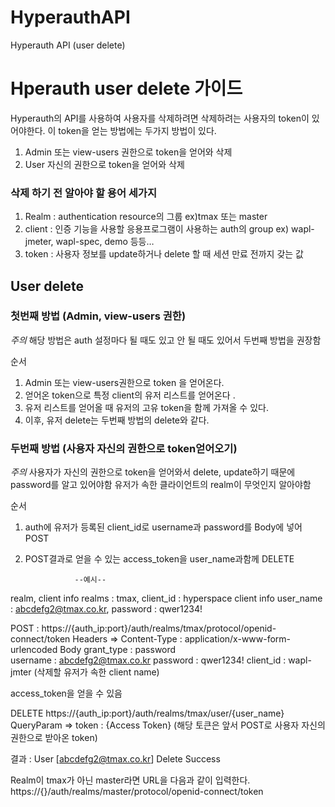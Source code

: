 # HyperauthAPI
Hyperauth API (user delete)


# Hperauth user delete 가이드 

Hyperauth의 API를 사용하여 사용자를 삭제하려면 삭제하려는 사용자의 token이 있어야한다. 
이 token을 얻는 방법에는 두가지 방법이 있다. 
  1. Admin 또는 view-users 권한으로 token을 얻어와 삭제
  2. User 자신의 권한으로 token을 얻어와 삭제


### 삭제 하기 전 알아야 할 용어 세가지

1. Realm : authentication resource의 그룹
   ex)tmax 또는 master 
2. client : 인증 기능을 사용할 응용프로그램이 사용하는 auth의 group
   ex) wapl-jmeter, wapl-spec, demo 등등…
3. token : 사용자 정보를 update하거나 delete 할 때 세션 만료 전까지 갖는 값

## User delete

### 첫번째 방법 (Admin, view-users 권한)
  *주의*
    해당 방법은 auth 설정마다 될 때도 있고 안 될 때도 있어서 두번째 방법을 권장함

순서 
1. Admin 또는 view-users권한으로 token 을 얻어온다.
2. 얻어온 token으로 특정 client의 유저 리스트를 얻어온다 .
3. 유저 리스트를 얻어올 때 유저의 고유 token을 함께 가져올 수 있다. 
4. 이후, 유저 delete는 두번째 방법의 delete와 같다.


### 두번째 방법 (사용자 자신의 권한으로 token얻어오기)
   *주의*
    사용자가 자신의 권한으로 token을 얻어와서 delete, update하기 때문에 password를 알고 있어야함
    유저가 속한 클라이언트의 realm이 무엇인지 알아야함

순서 
1. auth에 유저가 등록된 client_id로 username과 password를 Body에 넣어 POST
2. POST결과로 얻을 수 있는 access_token을 user_name과함께 DELETE

                  --예시--
realm, client info
  realms : tmax, client_id : hyperspace
client info
  user_name : abcdefg2@tmax.co.kr, password : qwer1234!


POST : https://{auth_ip:port}/auth/realms/tmax/protocol/openid-connect/token
      Headers => Content-Type : application/x-www-form-urlencoded
      Body 
      grant_type :  password	
      username : abcdefg2@tmax.co.kr
      password : qwer1234!
      client_id  : wapl-jmter (삭제할 유저가 속한 client name)
      
access_token을 얻을 수 있음

DELETE https://{auth_ip:port}/auth/realms/tmax/user/{user_name}
    QueryParam => token : {Access Token}  (해당 토큰은 앞서 POST로 사용자 자신의 권한으로 받아온 token)
    
    
결과 : User [abcdefg2@tmax.co.kr] Delete Success 


Realm이 tmax가 아닌 master라면 URL을 다음과 같이 입력한다.
https://{}/auth/realms/master/protocol/openid-connect/token
